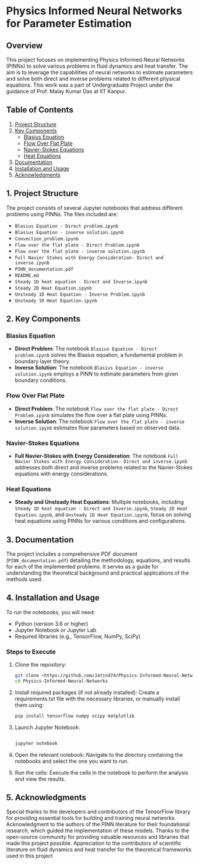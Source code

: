 # Physics Informed Neural Networks for Parameter Estimation

## Overview

This project focuses on implementing Physics Informed Neural Networks (PINNs) to solve various problems in fluid dynamics and heat transfer. The aim is to leverage the capabilities of neural networks to estimate parameters and solve both direct and inverse problems related to different physical equations. This work was a part of Undergraduate Project under the guidance of Prof. Malay Kumar Das at IIT Kanpur.

## Table of Contents

1. [Project Structure](#project-structure)
2. [Key Components](#key-components)
   - [Blasius Equation](#blasius-equation)
   - [Flow Over Flat Plate](#flow-over-flat-plate)
   - [Navier-Stokes Equations](#navier-stokes-equations)
   - [Heat Equations](#heat-equations)
3. [Documentation](#documentation)
4. [Installation and Usage](#installation-and-usage)
5. [Acknowledgments](#acknowledgments)

## 1. Project Structure

The project consists of several Jupyter notebooks that address different problems using PINNs. The files included are:

- `Blasius Equation - Direct problem.ipynb`
- `Blasius Equation - inverse solution.ipynb`
- `Convection_problem.ipynb`
- `Flow over the flat plate - Direct Problem.ipynb`
- `Flow over the flat plate - inverse solution.ipynb`
- `Full Navier Stokes with Energy Consideration- Direct and inverse.ipynb`
- `PINN_documentation.pdf`
- `README.md`
- `Steady 1D heat equation - Direct and Inverse.ipynb`
- `Steady 2D Heat Equation.ipynb`
- `Unsteady 1D Heat Equation - Inverse Problem.ipynb`
- `Unsteady 1D Heat Equation.ipynb`

## 2. Key Components

### Blasius Equation

- **Direct Problem**: The notebook `Blasius Equation - Direct problem.ipynb` solves the Blasius equation, a fundamental problem in boundary layer theory.
- **Inverse Solution**: The notebook `Blasius Equation - inverse solution.ipynb` employs a PINN to estimate parameters from given boundary conditions.

### Flow Over Flat Plate

- **Direct Problem**: The notebook `Flow over the flat plate - Direct Problem.ipynb` simulates the flow over a flat plate using PINNs.
- **Inverse Solution**: The notebook `Flow over the flat plate - inverse solution.ipynb` estimates flow parameters based on observed data.

### Navier-Stokes Equations

- **Full Navier-Stokes with Energy Consideration**: The notebook `Full Navier Stokes with Energy Consideration- Direct and inverse.ipynb` addresses both direct and inverse problems related to the Navier-Stokes equations with energy considerations.

### Heat Equations

- **Steady and Unsteady Heat Equations**: Multiple notebooks, including `Steady 1D heat equation - Direct and Inverse.ipynb`, `Steady 2D Heat Equation.ipynb`, and `Unsteady 1D Heat Equation.ipynb`, focus on solving heat equations using PINNs for various conditions and configurations.

## 3. Documentation

The project includes a comprehensive PDF document (`PINN_documentation.pdf`) detailing the methodology, equations, and results for each of the implemented problems. It serves as a guide for understanding the theoretical background and practical applications of the methods used.

## 4. Installation and Usage

To run the notebooks, you will need:

- Python (version 3.6 or higher)
- Jupyter Notebook or Jupyter Lab
- Required libraries (e.g., TensorFlow, NumPy, SciPy)

### Steps to Execute

1. Clone the repository:
   ```bash
   git clone <https://github.com/Jatin474/Physics-Informed-Neural-Networks-for-parameter-estimation>
   cd Physics-Informed-Neural-Networks

2. Install required packages (if not already installed): Create a requirements.txt file with the necessary libraries, or manually install them using:

    ```bash
    pip install tensorflow numpy scipy matplotlib

3. Launch Jupyter Notebook:

    ```bash

    jupyter notebook

4. Open the relevant notebook: Navigate to the directory containing the notebooks and select the one you want to run.

5. Run the cells: Execute the cells in the notebook to perform the analysis and view the results.

## 5. Acknowledgments

Special thanks to the developers and contributors of the TensorFlow library for providing essential tools for building and training neural networks.
Acknowledgment to the authors of the PINN literature for their foundational research, which guided the implementation of these models.
Thanks to the open-source community for providing valuable resources and libraries that made this project possible.
Appreciation to the contributors of scientific literature on fluid dynamics and heat transfer for the theoretical frameworks used in this project
